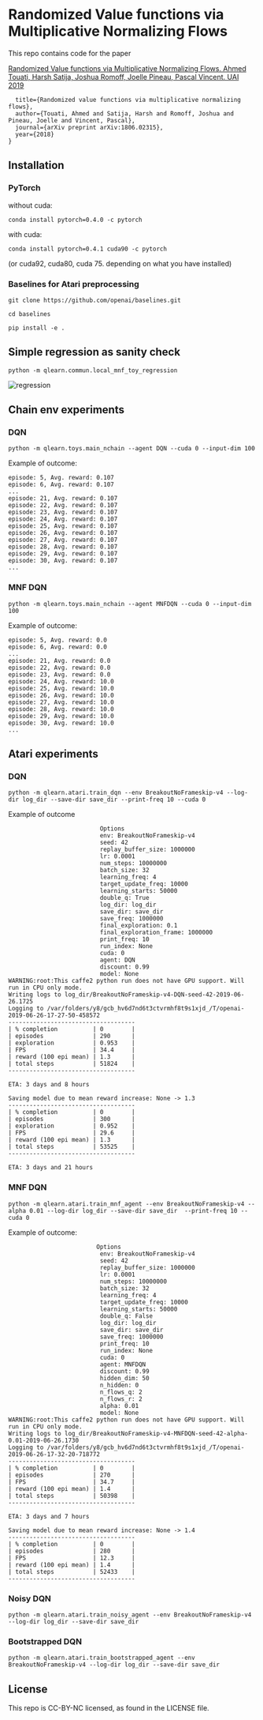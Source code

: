 # Randomized Value functions via Multiplicative Normalizing Flows
This repo contains code for the paper 

[Randomized Value functions via Multiplicative Normalizing Flows.
Ahmed Touati, Harsh Satija, Joshua Romoff, Joelle Pineau, Pascal Vincent. UAI 2019](https://arxiv.org/abs/1806.02315)
```@article{touati2018randomized,
  title={Randomized value functions via multiplicative normalizing flows},
  author={Touati, Ahmed and Satija, Harsh and Romoff, Joshua and Pineau, Joelle and Vincent, Pascal},
  journal={arXiv preprint arXiv:1806.02315},
  year={2018}
}
```

## Installation

### PyTorch

without cuda:

```conda install pytorch=0.4.0 -c pytorch ```

with cuda:

```conda install pytorch=0.4.1 cuda90 -c pytorch ```

(or cuda92, cuda80, cuda 75. depending on what you have installed)

### Baselines for Atari preprocessing
``` git clone https://github.com/openai/baselines.git ```

``` cd baselines ```

``` pip install -e . ```


## Simple regression as sanity check
```python -m qlearn.commun.local_mnf_toy_regression```

<img src='https://github.com/facebookresearch/RandomizedValueFunctions/blob/master/local_mnf_toy_regression.png' title='regression'>

## Chain env experiments

### DQN
```python -m qlearn.toys.main_nchain --agent DQN --cuda 0 --input-dim 100```

Example of outcome:
```
episode: 5, Avg. reward: 0.107
episode: 6, Avg. reward: 0.107
...
episode: 21, Avg. reward: 0.107
episode: 22, Avg. reward: 0.107
episode: 23, Avg. reward: 0.107
episode: 24, Avg. reward: 0.107
episode: 25, Avg. reward: 0.107
episode: 26, Avg. reward: 0.107
episode: 27, Avg. reward: 0.107
episode: 28, Avg. reward: 0.107
episode: 29, Avg. reward: 0.107
episode: 30, Avg. reward: 0.107
...
```
### MNF DQN

```python -m qlearn.toys.main_nchain --agent MNFDQN --cuda 0 --input-dim 100```

Example of outcome:


```
episode: 5, Avg. reward: 0.0
episode: 6, Avg. reward: 0.0
...
episode: 21, Avg. reward: 0.0
episode: 22, Avg. reward: 0.0
episode: 23, Avg. reward: 0.0
episode: 24, Avg. reward: 10.0
episode: 25, Avg. reward: 10.0
episode: 26, Avg. reward: 10.0
episode: 27, Avg. reward: 10.0
episode: 28, Avg. reward: 10.0
episode: 29, Avg. reward: 10.0
episode: 30, Avg. reward: 10.0
...
```

## Atari experiments
### DQN

```python -m qlearn.atari.train_dqn --env BreakoutNoFrameskip-v4 --log-dir log_dir --save-dir save_dir --print-freq 10 --cuda 0```

Example of outcome

```
                          Options
                          env: BreakoutNoFrameskip-v4
                          seed: 42
                          replay_buffer_size: 1000000
                          lr: 0.0001
                          num_steps: 10000000
                          batch_size: 32
                          learning_freq: 4
                          target_update_freq: 10000
                          learning_starts: 50000
                          double_q: True
                          log_dir: log_dir
                          save_dir: save_dir
                          save_freq: 1000000
                          final_exploration: 0.1
                          final_exploration_frame: 1000000
                          print_freq: 10
                          run_index: None
                          cuda: 0
                          agent: DQN
                          discount: 0.99
                          model: None
WARNING:root:This caffe2 python run does not have GPU support. Will run in CPU only mode.
Writing logs to log_dir/BreakoutNoFrameskip-v4-DQN-seed-42-2019-06-26.1725
Logging to /var/folders/y8/gcb_hv6d7nd6t3ctvrmhf8t9s1xjd_/T/openai-2019-06-26-17-27-50-458572
------------------------------------
| % completion          | 0        |
| episodes              | 290      |
| exploration           | 0.953    |
| FPS                   | 34.4     |
| reward (100 epi mean) | 1.3      |
| total steps           | 51824    |
------------------------------------

ETA: 3 days and 8 hours

Saving model due to mean reward increase: None -> 1.3
------------------------------------
| % completion          | 0        |
| episodes              | 300      |
| exploration           | 0.952    |
| FPS                   | 29.6     |
| reward (100 epi mean) | 1.3      |
| total steps           | 53525    |
------------------------------------

ETA: 3 days and 21 hours
```

### MNF DQN

```python -m qlearn.atari.train_mnf_agent --env BreakoutNoFrameskip-v4 --alpha 0.01 --log-dir log_dir --save-dir save_dir  --print-freq 10 --cuda 0```

Example of outcome:

```
                         Options
                          env: BreakoutNoFrameskip-v4
                          seed: 42
                          replay_buffer_size: 1000000
                          lr: 0.0001
                          num_steps: 10000000
                          batch_size: 32
                          learning_freq: 4
                          target_update_freq: 10000
                          learning_starts: 50000
                          double_q: False
                          log_dir: log_dir
                          save_dir: save_dir
                          save_freq: 1000000
                          print_freq: 10
                          run_index: None
                          cuda: 0
                          agent: MNFDQN
                          discount: 0.99
                          hidden_dim: 50
                          n_hidden: 0
                          n_flows_q: 2
                          n_flows_r: 2
                          alpha: 0.01
                          model: None
WARNING:root:This caffe2 python run does not have GPU support. Will run in CPU only mode.
Writing logs to log_dir/BreakoutNoFrameskip-v4-MNFDQN-seed-42-alpha-0.01-2019-06-26.1730
Logging to /var/folders/y8/gcb_hv6d7nd6t3ctvrmhf8t9s1xjd_/T/openai-2019-06-26-17-32-20-718772
------------------------------------
| % completion          | 0        |
| episodes              | 270      |
| FPS                   | 34.7     |
| reward (100 epi mean) | 1.4      |
| total steps           | 50398    |
------------------------------------

ETA: 3 days and 7 hours

Saving model due to mean reward increase: None -> 1.4
------------------------------------
| % completion          | 0        |
| episodes              | 280      |
| FPS                   | 12.3     |
| reward (100 epi mean) | 1.4      |
| total steps           | 52433    |
------------------------------------
```

### Noisy DQN

```python -m qlearn.atari.train_noisy_agent --env BreakoutNoFrameskip-v4 --log-dir log_dir --save-dir save_dir```

### Bootstrapped DQN

```python -m qlearn.atari.train_bootstrapped_agent --env BreakoutNoFrameskip-v4 --log-dir log_dir --save-dir save_dir```

## License
This repo is CC-BY-NC licensed, as found in the LICENSE file.
